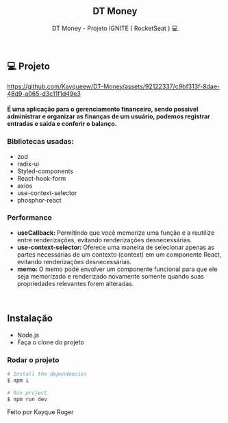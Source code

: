<h2 align="center"> DT Money </h2>

<p align="center">
  DT Money - Projeto IGNITE ( RocketSeat ) 💻 
</p>

<br>

## 💻 Projeto

https://github.com/Kayqueew/DT-Money/assets/92122337/c9bf313f-8dae-48d9-a065-d3c11f1d49e3


#### É uma aplicação para o gerenciamento financeiro, sendo possivel administrar e organizar as finanças de um usuário, podemos registrar entradas e saida e conferir o balanço.

### Bibliotecas usadas:

- zod
- radix-ui
- Styled-components
- React-hook-form
- axios
- use-context-selector
- phosphor-react

### Performance 

- <strong> useCallback: </strong> Permitindo que você memorize uma função e a reutilize entre renderizações, evitando renderizações desnecessárias.  
- <strong>use-context-selector: </strong> Oferece uma maneira de selecionar apenas as partes necessárias de um contexto (context) em um componente React, evitando renderizações desnecessárias.
- <strong>memo: </strong> O memo pode envolver um componente funcional para que ele seja memorizado e renderizado novamente somente quando suas propriedades relevantes forem alteradas.


</br>

## Instalação

* Node.js
* Faça o clone do projeto

### Rodar o projeto
```bash
# Install the dependencies
$ npm i

# Run project
$ npm run dev
```


Feito por Kayque Roger
